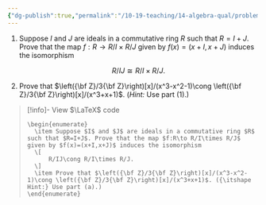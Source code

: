```yaml
---
{"dg-publish":true,"permalink":"/10-19-teaching/14-algebra-qual/problem-from-past-exams/ring-theory/using-the-chinese-remainder-theorem/","tags":["ring_theory"],"updated":"2025-03-21T08:12:48-07:00"}
---
```


1. Suppose $I$ and $J$ are ideals in a commutative ring $R$ such that $R=I+J$. Prove that the map $f:R\to R/I\times R/J$ given by $f(x)=(x+I,x+J)$ induces the isomorphism
   
   $$R/IJ\cong R/I\times R/J.$$
   
2. Prove that $\left({\bf Z}/3{\bf Z}\right)[x]/(x^3-x^2-1)\cong \left({\bf Z}/3{\bf Z}\right)[x]/(x^3+x+1)$. (*Hint:* Use part (1).)

> [!info]- View $\LaTeX$ code
> ```
> \begin{enumerate}
> 	\item Suppose $I$ and $J$ are ideals in a commutative ring $R$ such that $R=I+J$. Prove that the map $f:R\to R/I\times R/J$ given by $f(x)=(x+I,x+J)$ induces the isomorphism
> 	\[
> 		R/IJ\cong R/I\times R/J.
> 	\]
> 	\item Prove that $\left({\bf Z}/3{\bf Z}\right)[x]/(x^3-x^2-1)\cong \left({\bf Z}/3{\bf Z}\right)[x]/(x^3+x+1)$. ({\itshape Hint:} Use part (a).)
> \end{enumerate}
> ```